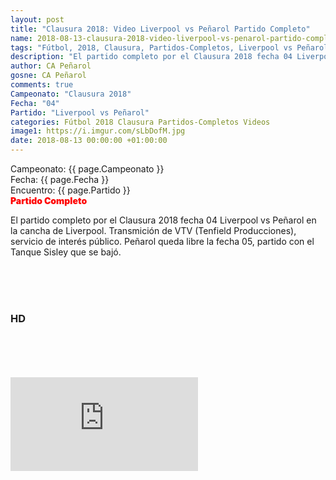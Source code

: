 ```yaml
---
layout: post
title: "Clausura 2018: Video Liverpool vs Peñarol Partido Completo"
name: 2018-08-13-clausura-2018-video-liverpool-vs-penarol-partido-completo.markdown
tags: "Fútbol, 2018, Clausura, Partidos-Completos, Liverpool vs Peñarol, Video"
description: "El partido completo por el Clausura 2018 fecha 04 Liverpool vs Peñarol en la cancha de Liverpool. Transmición de VTV (Tenfield Producciones), servicio de interés público"
author: CA Peñarol
gosne: CA Peñarol
comments: true
Campeonato: "Clausura 2018"
Fecha: "04"
Partido: "Liverpool vs Peñarol"
categories: Fútbol 2018 Clausura Partidos-Completos Videos
image1: https://i.imgur.com/sLbDofM.jpg
date: 2018-08-13 00:00:00 +01:00:00
---
```



<html>
Campeonato: <span>{{ page.Campeonato }}</span><br>
Fecha: <span>{{ page.Fecha }}</span><br>
Encuentro: <span>{{ page.Partido }}</span><br>
<span style="color:red;font-weight:900">Partido Completo</span>
</html>

El partido completo por el Clausura 2018 fecha 04 Liverpool vs Peñarol en la cancha de Liverpool. Transmición de VTV (Tenfield Producciones), servicio de interés público. Peñarol queda libre la fecha 05, partido con el Tanque Sisley que se bajó.

<br>

<br>

<br>

### HD

<br>

<br>

<br>

<br>



<iframe src="https://www.youtube.com/embed/JdgE8WLGGko" frameborder="0" allow="accelerometer; autoplay; encrypted-media; gyroscope; picture-in-picture" allowfullscreen></iframe>
